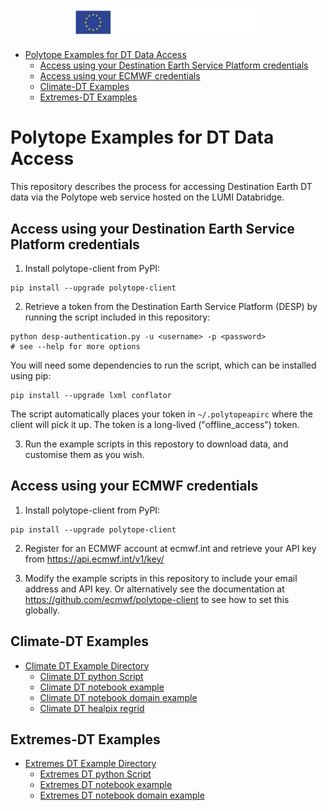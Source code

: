<h3 align="center">
<img src="./docs/images/Logo_Destination_Earth_White.png" width=60%>
</br>

</h3>

- [Polytope Examples for DT Data Access](#polytope-examples-for-dt-data-access)
  - [Access using your Destination Earth Service Platform credentials](#access-using-your-destination-earth-service-platform-credentials)
  - [Access using your ECMWF credentials](#access-using-your-ecmwf-credentials)
  - [Climate-DT Examples](#climate-dt-examples)
  - [Extremes-DT Examples](#extremes-dt-examples)


# Polytope Examples for DT Data Access

This repository describes the process for accessing Destination Earth DT data via the Polytope web service hosted on the LUMI Databridge.


## Access using your Destination Earth Service Platform credentials

1. Install polytope-client from PyPI:
```
pip install --upgrade polytope-client
```

2. Retrieve a token from the Destination Earth Service Platform (DESP) by running the script included in this repository:
```
python desp-authentication.py -u <username> -p <password>
# see --help for more options
```

You will need some dependencies to run the script, which can be installed using pip:
```
pip install --upgrade lxml conflator
```

The script automatically places your token in `~/.polytopeapirc` where the client will pick it up. The token is a long-lived ("offline_access") token.

3. Run the example scripts in this repostory to download data, and customise them as you wish.

## Access using your ECMWF credentials

1. Install polytope-client from PyPI:
```
pip install --upgrade polytope-client
```

2. Register for an ECMWF account at ecmwf.int and retrieve your API key from https://api.ecmwf.int/v1/key/

3. Modify the example scripts in this repository to include your email address and API key. Or alternatively see the documentation at https://github.com/ecmwf/polytope-client to see how to set this globally.

## Climate-DT Examples

- [Climate DT Example Directory](Climate-DT)
  - [Climate DT python Script](Climate-DT/climate-dt.py)
  - [Climate DT notebook example](Climate-DT/climate-dt-earthkit-example.ipynb)
  - [Climate DT notebook domain example](Climate-DT/climate-dt-earthkit-example-domain.ipynb)
  - [Climate DT healpix regrid](Climate-DT/healpix-data.ipynb)

## Extremes-DT Examples

- [Extremes DT Example Directory](Extremes-DT)
  - [Extremes DT python Script](Extremes-DT/xxtremes-dt.py)
  - [Extremes DT notebook example](Extremes-DT/extremes-dt-earthkit-example.ipynb)
  - [Extremes DT notebook domain example](Extremes-DT/extremes-dt-earthkit-example-domain.ipynb)